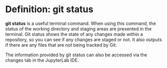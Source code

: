 # Definition: git status

**git status** is a useful terminal command. When using this command, the status of the working directory and staging areas are presented in the terminal. Git status shows the state of any changes made within a repository, so you can see if any changes are staged or not. It also outputs if there are any files that are not being tracked by Git.    

The information provided by git status can also be accessed via the changes tab in the JupyterLab IDE.
